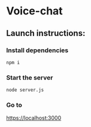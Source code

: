 
# Voice-chat

## Launch instructions:

### Install dependencies
```
npm i 
```
### Start the server
```
node server.js
```
### Go to

[https://localhost:3000](https://localhost:3000)


